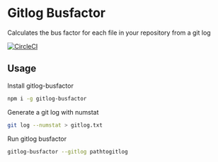 # Gitlog Busfactor

Calculates the bus factor for each file in your repository from a git log

[![CircleCI](https://circleci.com/gh/codevey/gitlog-busfactor.svg?style=svg)](https://circleci.com/gh/codevey/gitlog-busfactor)

## Usage

Install gitlog-busfactor

```bash
npm i -g gitlog-busfactor
```

Generate a git log with numstat

```bash
git log --numstat > gitlog.txt
```

Run gitlog busfactor

```bash
gitlog-busfactor --gitlog pathtogitlog
```
